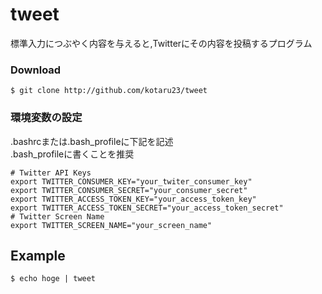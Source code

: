 # tweet

標準入力につぶやく内容を与えると,Twitterにその内容を投稿するプログラム


### Download

```
$ git clone http://github.com/kotaru23/tweet
```

### 環境変数の設定
.bashrcまたは.bash_profileに下記を記述  
.bash_profileに書くことを推奨  

```
# Twitter API Keys
export TWITTER_CONSUMER_KEY="your_twiter_consumer_key"
export TWITTER_CONSUMER_SECRET="your_consumer_secret"
export TWITTER_ACCESS_TOKEN_KEY="your_access_token_key"
export TWITTER_ACCESS_TOKEN_SECRET="your_access_token_secret"
# Twitter Screen Name
export TWITTER_SCREEN_NAME="your_screen_name"
```

## Example

```
$ echo hoge | tweet
```
